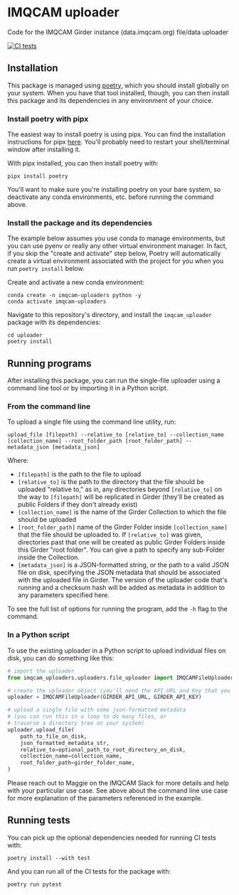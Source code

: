 # IMQCAM uploader
Code for the IMQCAM Girder instance (data.imqcam.org) file/data uploader

[![CI tests](https://github.com/imqcam/uploader/actions/workflows/ci_tests.yaml/badge.svg)](https://github.com/imqcam/uploader/actions/workflows/ci_tests.yaml)

## Installation

This package is managed using [poetry](https://python-poetry.org/), which you should install globally on your system. When you have that tool installed, though, you can then install this package and its dependencies in any environment of your choice.

### Install poetry with pipx

The easiest way to install poetry is using pipx. You can find the installation instructions for pipx [here](https://pipx.pypa.io/stable/installation/). You'll probably need to restart your shell/terminal window after installing it.

With pipx installed, you can then install poetry with:

    pipx install poetry

You'll want to make sure you're installing poetry on your bare system, so deactivate any conda environments, etc. before running the command above.

### Install the package and its dependencies

The example below assumes you use conda to manage environments, but you can use pyenv or really any other virtual environment manager. In fact, if you skip the "create and activate" step below, Poetry will automatically create a virtual environment associated with the project for you when you run `poetry install` below.

Create and activate a new conda environment:

    conda create -n imqcam-uploaders python -y
    conda activate imqcam-uploaders

Navigate to this repository's directory, and install the `imqcam_uploader` package with its dependencies:

    cd uploader
    poetry install

## Running programs

After installing this package, you can run the single-file uploader using a command line tool or by importing it in a Python script.

### From the command line

To upload a single file using the command line utility, run:

    upload_file [filepath] --relative_to [relative_to] --collection_name [collection_name] --root_folder_path [root_folder_path] --metadata_json [metadata_json]

Where:

- `[filepath]` is the path to the file to upload
- `[relative_to]` is the path to the directory that the file should be uploaded "relative to," as in, any directories beyond `[relative_to]` on the way to `[filepath]` will be replicated in Girder (they'll be created as public Folders if they don't already exist)
- `[collection_name]` is the name of the Girder Collection to which the file should be uploaded
- `[root_folder_path]` name of the Girder Folder inside `[collection_name]` that the file should be uploaded to. If `[relative_to]` was given, directories past that one will be created as public Girder Folders inside this Girder "root folder". You can give a path to specify any sub-Folder inside the Collection.
- `[metadata_json]` is a JSON-formatted string, or the path to a valid JSON file on disk, specifying the JSON metadata that should be associated with the uploaded file in Girder. The version of the uploader code that's running and a checksum hash will be added as metadata in addition to any parameters specified here.

To see the full list of options for running the program, add the `-h` flag to the command.

### In a Python script

To use the existing uploader in a Python script to upload individual files on disk, you can do something like this:

```python
# import the uploader
from imqcam_uploaders.uploaders.file_uploader import IMQCAMFileUploader

# create the uploader object (you'll need the API URL and Key that you can get from Maggie)
uploader = IMQCAMFileUploader(GIRDER_API_URL, GIRDER_API_KEY)

# upload a single file with some json-formatted metadata
# (you can run this in a loop to do many files, or
# traverse a directory tree on your system)
uploader.upload_file(
    path_to_file_on_disk,
    json_formatted_metadata_str,
    relative_to=optional_path_to_root_directory_on_disk,
    collection_name=collection_name,
    root_folder_path=girder_folder_name,
)
```

Please reach out to Maggie on the IMQCAM Slack for more details and help with your particular use case. See above about the command line use case for more explanation of the parameters referenced in the example.

## Running tests

You can pick up the optional dependencies needed for running CI tests with:

    poetry install --with test

And you can run all of the CI tests for the package with:

    poetry run pytest
